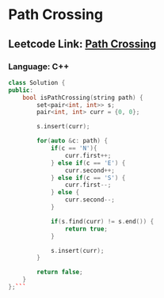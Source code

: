 # Path Crossing

## Leetcode Link: [Path Crossing](https://leetcode.com/problems/path-crossing/)
### Language: C++

```cpp
class Solution {
public:
    bool isPathCrossing(string path) {
        set<pair<int, int>> s;
        pair<int, int> curr = {0, 0};

        s.insert(curr);

        for(auto &c: path) {
            if(c == 'N'){
                curr.first++;
            } else if(c == 'E') {
                curr.second++;
            } else if(c == 'S') {
                curr.first--;
            } else {
                curr.second--;
            }

            if(s.find(curr) != s.end()) {
                return true;
            }

            s.insert(curr);
        }

        return false;
    }
};```




